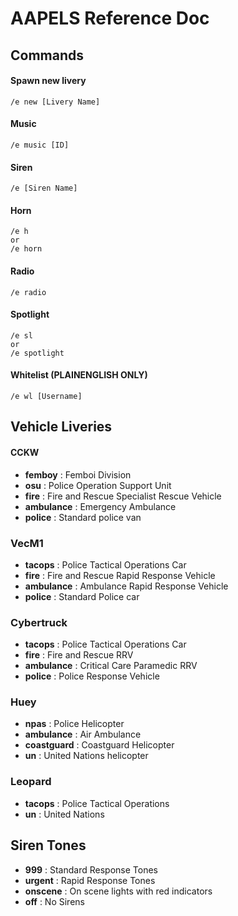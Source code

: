 # AAPELS Reference Doc

## Commands

#### Spawn new livery
```
/e new [Livery Name]
```

#### Music
```
/e music [ID]
```

#### Siren
```
/e [Siren Name]
```

#### Horn
```
/e h
or
/e horn
```

#### Radio
```
/e radio
```

#### Spotlight
```
/e sl
or
/e spotlight
```

#### Whitelist (PLAINENGLISH ONLY)
```
/e wl [Username]
```

## Vehicle Liveries

#### CCKW
- **femboy** : Femboi Division
- **osu** : Police Operation Support Unit
- **fire** : Fire and Rescue Specialist Rescue Vehicle
- **ambulance** : Emergency Ambulance
- **police** : Standard police van

### VecM1
- **tacops** : Police Tactical Operations Car
- **fire** : Fire and Rescue Rapid Response Vehicle
- **ambulance** : Ambulance Rapid Response Vehicle
- **police** : Standard Police car

### Cybertruck
- **tacops** : Police Tactical Operations Car
- **fire** : Fire and Rescue RRV
- **ambulance** : Critical Care Paramedic RRV
- **police** : Police Response Vehicle

### Huey
- **npas** : Police Helicopter
- **ambulance** : Air Ambulance
- **coastguard** : Coastguard Helicopter
- **un** : United Nations helicopter

### Leopard
- **tacops** : Police Tactical Operations 
- **un** : United Nations

## Siren Tones

- **999** : Standard Response Tones
- **urgent** : Rapid Response Tones
- **onscene** : On scene lights with red indicators
- **off** : No Sirens

